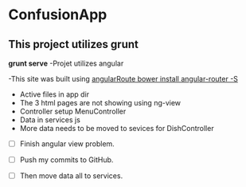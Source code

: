 # ConfusionApp
## This project utilizes grunt
**grunt serve**
-Projet utilizes angular 

-This site was built using
[angularRoute bower install angular-router -S](http://bower.io/)

- Active files in app dir
- The 3 html pages are not showing using ng-view
- Controller setup MenuController
- Data in services js
- More data needs to be moved to sevices for DishController

- [ ] Finish angular view problem.
- [ ] Push my commits to GitHub.
- [ ] Then move data all to services.


